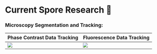 # Current Spore Research :microbe:

<!---
aenavah/aenavah is a ✨ special ✨ repository because its `README.md` (this file) appears on your GitHub profile.
You can click the Preview link to take a look at your changes.
--->

### Microscopy Segmentation and Tracking:

| Phase Contrast Data Tracking | Fluorescence Data Tracking |
|------------------------------|-----------------------------|
| ![](https://github.com/aenavah/aenavah/blob/main/PhCTrackMate_small.gif) | ![](https://github.com/aenavah/aenavah/blob/main/TrackMate_small.gif) |

